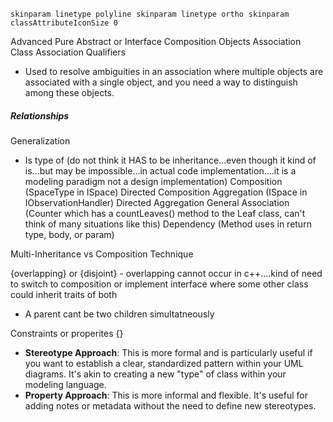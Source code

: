 `skinparam linetype polyline`
 `skinparam linetype ortho`
 `skinparam classAttributeIconSize 0`

Advanced
Pure Abstract or Interface
Composition Objects
Association Class
Association Qualifiers
 - Used to resolve ambiguities in an association where multiple objects are associated with a single object, and you need a way to distinguish among these objects.

##### Relationships
Generalization
- Is type of (do not think it HAS to be inheritance...even though it kind of is...but may be impossible...in actual code implementation....it is a modeling paradigm not a design implementation)
Composition (SpaceType in ISpace)
Directed Composition
Aggregation (ISpace in IObservationHandler)
Directed Aggregation
General Association (Counter which has a countLeaves() method to the Leaf class, can't think of many situations like this)
Dependency (Method uses in return type, body, or param)

Multi-Inheritance vs Composition Technique

{overlapping} or {disjoint} - overlapping cannot occur in c++....kind of need to switch to composition or implement interface where some other class could inherit traits of both
- A parent cant be two children simultatneously

Constraints or properites {}
- **Stereotype Approach**: This is more formal and is particularly useful if you want to establish a clear, standardized pattern within your UML diagrams. It's akin to creating a new "type" of class within your modeling language.
- **Property Approach**: This is more informal and flexible. It's useful for adding notes or metadata without the need to define new stereotypes.




